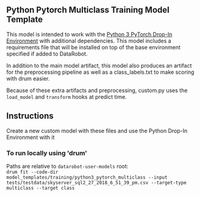 ## Python Pytorch Multiclass Training Model Template

This model is intended to work with the [Python 3 PyTorch Drop-In Environment](../../../public_dropin_environments/python3_pytorch/)
with additional dependencies.  This model includes a requirements file that will be installed
on top of the base environment specified if added to DataRobot.

In addition to the main model artifact, this model also produces an artifact for the preprocessing pipeline as well as a class_labels.txt
to make scoring with drum easier.

Because of these extra artifacts and preprocessing, custom.py uses the `load_model` and `transform` hooks
at predict time.

## Instructions
Create a new custom model with these files and use the Python Drop-In Environment with it

### To run locally using 'drum'
Paths are relative to `datarobot-user-models` root:  
`drum fit --code-dir model_templates/training/python3_pytorch_multiclass --input tests/testdata/skyserver_sql2_27_2018_6_51_39_pm.csv --target-type multiclass --target class`  
